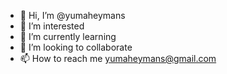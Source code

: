 - 👋 Hi, I’m @yumaheymans
- 👀 I’m interested 
- 🌱 I’m currently learning 
- 💞️ I’m looking to collaborate 
- 📫 How to reach me yumaheymans@gmail.com

<!---
yumaheymans/yumaheymans is a ✨ special ✨ repository because its `README.md` (this file) appears on your GitHub profile.
You can click the Preview link to take a look at your changes.
--->
